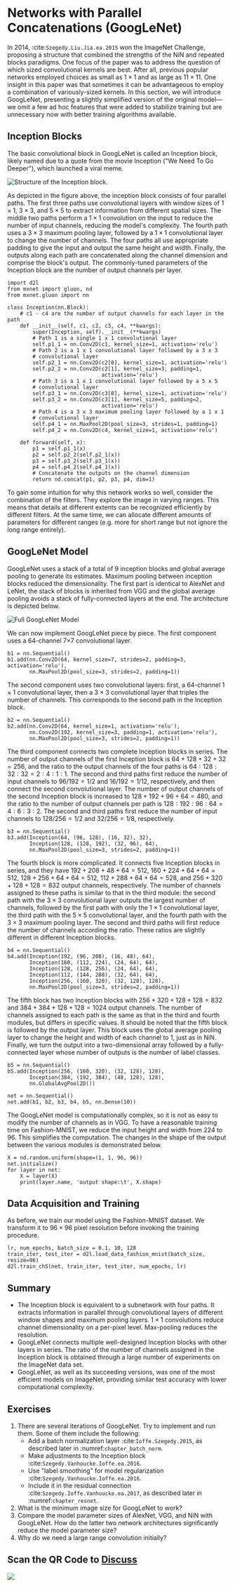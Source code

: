 # Networks with Parallel Concatenations (GoogLeNet)

In 2014, :cite:`Szegedy.Liu.Jia.ea.2015` won the ImageNet Challenge, proposing a structure that combined the strengths of the NiN and repeated blocks paradigms. One focus of the paper was to address the question of which sized convolutional kernels are best. After all, previous popular networks employed choices as small as $1 \times 1$ and as large as $11 \times 11$. One insight in this paper was that sometimes it can be advantageous to employ a combination of variously-sized kernels. In this section, we will introduce GoogLeNet, presenting a slightly simplified version of the original model—we omit a few ad hoc features that were added to stabilize training but are unnecessary now with better training algorithms available.

## Inception Blocks

The basic convolutional block in GoogLeNet is called an Inception block, likely named due to a quote from the movie Inception ("We Need To Go Deeper"), which launched a viral meme.

![Structure of the Inception block. ](../img/inception.svg)

As depicted in the figure above, the inception block consists of four parallel paths. The first three paths use convolutional layers with window sizes of $1\times 1$, $3\times 3$, and $5\times 5$ to extract information from different spatial sizes. The middle two paths perform a $1\times 1$ convolution on the input to reduce the number of input channels, reducing the model's complexity. The fourth path uses a $3\times 3$ maximum pooling layer, followed by a $1\times 1$ convolutional layer to change the number of channels. The four paths all use appropriate padding to give the input and output the same height and width. Finally, the outputs along each path are concatenated along the channel dimension and comprise the block's output. The commonly-tuned parameters of the Inception block are the number of output channels per layer.

```{.python .input  n=1}
import d2l
from mxnet import gluon, nd
from mxnet.gluon import nn

class Inception(nn.Block):
    # c1 - c4 are the number of output channels for each layer in the path
    def __init__(self, c1, c2, c3, c4, **kwargs):
        super(Inception, self).__init__(**kwargs)
        # Path 1 is a single 1 x 1 convolutional layer
        self.p1_1 = nn.Conv2D(c1, kernel_size=1, activation='relu')
        # Path 2 is a 1 x 1 convolutional layer followed by a 3 x 3
        # convolutional layer
        self.p2_1 = nn.Conv2D(c2[0], kernel_size=1, activation='relu')
        self.p2_2 = nn.Conv2D(c2[1], kernel_size=3, padding=1,
                              activation='relu')
        # Path 3 is a 1 x 1 convolutional layer followed by a 5 x 5
        # convolutional layer
        self.p3_1 = nn.Conv2D(c3[0], kernel_size=1, activation='relu')
        self.p3_2 = nn.Conv2D(c3[1], kernel_size=5, padding=2,
                              activation='relu')
        # Path 4 is a 3 x 3 maximum pooling layer followed by a 1 x 1
        # convolutional layer
        self.p4_1 = nn.MaxPool2D(pool_size=3, strides=1, padding=1)
        self.p4_2 = nn.Conv2D(c4, kernel_size=1, activation='relu')

    def forward(self, x):
        p1 = self.p1_1(x)
        p2 = self.p2_2(self.p2_1(x))
        p3 = self.p3_2(self.p3_1(x))
        p4 = self.p4_2(self.p4_1(x))
        # Concatenate the outputs on the channel dimension
        return nd.concat(p1, p2, p3, p4, dim=1)
```

To gain some intuition for why this network works so well, consider the combination of the filters. They explore the image in varying ranges. This means that details at different extents can be recognized efficiently by different filters. At the same time, we can allocate different amounts of parameters for different ranges (e.g. more for short range but not ignore the long range entirely).

## GoogLeNet Model

GoogLeNet uses a stack of a total of 9 inception blocks and global average pooling to generate its estimates. Maximum pooling between inception blocks reduced the dimensionality. The first part is identical to AlexNet and LeNet, the stack of blocks is inherited from VGG and the global average pooling avoids a stack of fully-connected layers at the end. The architecture is depicted below.

![Full GoogLeNet Model](../img/inception-full.svg)

We can now implement GoogLeNet piece by piece. The first component uses a 64-channel 7×7 convolutional layer.

```{.python .input  n=2}
b1 = nn.Sequential()
b1.add(nn.Conv2D(64, kernel_size=7, strides=2, padding=3, activation='relu'),
       nn.MaxPool2D(pool_size=3, strides=2, padding=1))
```

The second component uses two convolutional layers: first, a 64-channel $1\times 1$ convolutional layer, then a $3\times 3$ convolutional layer that triples the number of channels. This corresponds to the second path in the Inception block.

```{.python .input  n=3}
b2 = nn.Sequential()
b2.add(nn.Conv2D(64, kernel_size=1, activation='relu'),
       nn.Conv2D(192, kernel_size=3, padding=1, activation='relu'),
       nn.MaxPool2D(pool_size=3, strides=2, padding=1))
```

The third component connects two complete Inception blocks in series. The number of output channels of the first Inception block is $64+128+32+32=256$, and the ratio to the output channels of the four paths is $64:128:32:32=2:4:1:1$. The second and third paths first reduce the number of input channels to $96/192=1/2$ and $16/192=1/12$, respectively, and then connect the second convolutional layer. The number of output channels of the second Inception block is increased to $128+192+96+64=480$, and the ratio to the number of output channels per path is $128:192:96:64 = 4:6:3:2$. The second and third paths first reduce the number of input channels to $128/256=1/2$ and $32/256=1/8$, respectively.

```{.python .input  n=4}
b3 = nn.Sequential()
b3.add(Inception(64, (96, 128), (16, 32), 32),
       Inception(128, (128, 192), (32, 96), 64),
       nn.MaxPool2D(pool_size=3, strides=2, padding=1))
```

The fourth block is more complicated. It connects five Inception blocks in series, and they have $192+208+48+64=512$, $160+224+64+64=512$, $128+256+64+64=512$, $112+288+64+64=528$, and $256+320+128+128=832$ output channels, respectively. The number of channels assigned to these paths is similar to that in the third module: the second path with the $3\times 3$ convolutional layer outputs the largest number of channels, followed by the first path with only the $1\times 1$ convolutional layer, the third path with the $5\times 5$ convolutional layer, and the fourth path with the $3\times 3$ maximum pooling layer. The second and third paths will first reduce the number of channels according the ratio. These ratios are slightly different in different Inception blocks.

```{.python .input  n=5}
b4 = nn.Sequential()
b4.add(Inception(192, (96, 208), (16, 48), 64),
       Inception(160, (112, 224), (24, 64), 64),
       Inception(128, (128, 256), (24, 64), 64),
       Inception(112, (144, 288), (32, 64), 64),
       Inception(256, (160, 320), (32, 128), 128),
       nn.MaxPool2D(pool_size=3, strides=2, padding=1))
```

The fifth block has two Inception blocks with $256+320+128+128=832$ and $384+384+128+128=1024$ output channels. The number of channels assigned to each path is the same as that in the third and fourth modules, but differs in specific values. It should be noted that the fifth block is followed by the output layer. This block uses the global average pooling layer to change the height and width of each channel to 1, just as in NiN. Finally, we turn the output into a two-dimensional array followed by a fully-connected layer whose number of outputs is the number of label classes.

```{.python .input  n=6}
b5 = nn.Sequential()
b5.add(Inception(256, (160, 320), (32, 128), 128),
       Inception(384, (192, 384), (48, 128), 128),
       nn.GlobalAvgPool2D())

net = nn.Sequential()
net.add(b1, b2, b3, b4, b5, nn.Dense(10))
```

The GoogLeNet model is computationally complex, so it is not as easy to modify the number of channels as in VGG. To have a reasonable training time on Fashion-MNIST, we reduce the input height and width from 224 to 96. This simplifies the computation. The changes in the shape of the output between the various modules is demonstrated below.

```{.python .input  n=7}
X = nd.random.uniform(shape=(1, 1, 96, 96))
net.initialize()
for layer in net:
    X = layer(X)
    print(layer.name, 'output shape:\t', X.shape)
```

## Data Acquisition and Training

As before, we train our model using the Fashion-MNIST dataset. We transform it to $96 \times 96$ pixel resolution before invoking the training procedure.

```{.python .input  n=8}
lr, num_epochs, batch_size = 0.1, 10, 128
train_iter, test_iter = d2l.load_data_fashion_mnist(batch_size, resize=96)
d2l.train_ch5(net, train_iter, test_iter, num_epochs, lr)
```

## Summary

* The Inception block is equivalent to a subnetwork with four paths. It extracts information in parallel through convolutional layers of different window shapes and maximum pooling layers. $1 \times 1$ convolutions reduce channel dimensionality on a per-pixel level. Max-pooling reduces the resolution.
* GoogLeNet connects multiple well-designed Inception blocks with other layers in series. The ratio of the number of channels assigned in the Inception block is obtained through a large number of experiments on the ImageNet data set.
* GoogLeNet, as well as its succeeding versions, was one of the most efficient models on ImageNet, providing similar test accuracy with lower computational complexity.

## Exercises

1. There are several iterations of GoogLeNet. Try to implement and run them. Some of them include the following:
    * Add a batch normalization layer :cite:`Ioffe.Szegedy.2015`, as described later in :numref:`chapter_batch_norm`.
    * Make adjustments to the Inception block :cite:`Szegedy.Vanhoucke.Ioffe.ea.2016`.
    * Use "label smoothing" for model regularization :cite:`Szegedy.Vanhoucke.Ioffe.ea.2016`.
    * Include it in the residual connection :cite:`Szegedy.Ioffe.Vanhoucke.ea.2017`, as described later in :numref:`chapter_resnet`.
1. What is the minimum image size for GoogLeNet to work?
1. Compare the model parameter sizes of AlexNet, VGG, and NiN with GoogLeNet. How do the latter two network architectures significantly reduce the model parameter size?
1. Why do we need a large range convolution initially?


## Scan the QR Code to [Discuss](https://discuss.mxnet.io/t/2357)

![](../img/qr_googlenet.svg)
